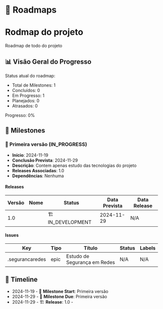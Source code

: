 # 🎯 Roadmaps

# Rodmap do projeto

Roadmap de todo do projeto


## 📊 Visão Geral do Progresso

Status atual do roadmap:
- Total de Milestones: 1
- Concluídos: 0
- Em Progresso: 1
- Planejados: 0
- Atrasados: 0

Progresso: 0%

## 🎯 Milestones


### 🏃 Primeira versão (IN_PROGRESS)
- **Início**: 2024-11-19
- **Conclusão Prevista**: 2024-11-29
- **Descrição**: Contem apenas estudo das tecnologias do projeto
- **Releases Associadas**: 1.0
- **Dependências**: Nenhuma
      
    
#### Releases
| Versão | Nome | Status | Data Prevista | Data Release |
|--------|------|--------|---------------|--------------|
| 1.0 |  | 🏗️ IN_DEVELOPMENT | 2024-11-29 | N/A |


#### Issues
| Key | Tipo | Título | Status | Labels |
|-----|------|--------|--------|--------|
| .segurancaredes | epic | Estudo de Segurança em Redes | N/A | N/A |


      

## 📅 Timeline

- 2024-11-19 - 🏃 **Milestone Start**: Primeira versão
- 2024-11-29 - 🏃 **Milestone Due**: Primeira versão
- 2024-11-29 - 🏗️ **Release**: 1.0 - 
